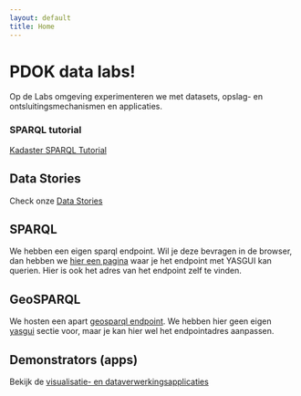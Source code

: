 ```yaml
---
layout: default
title: Home
---
```

# PDOK data labs!
Op de Labs omgeving experimenteren we met datasets, opslag- en ontsluitingsmechanismen en applicaties.

### SPARQL tutorial
[Kadaster SPARQL Tutorial](https://wouterbeek.github.io/pres/2018-02-15-Kadaster-SPARQL-Tutorial.html)

## Data Stories
Check onze [Data Stories](/stories)

## SPARQL
We hebben een eigen sparql endpoint. Wil je deze bevragen in de browser, dan hebben we [hier een pagina](/yasgui) waar je het endpoint met YASGUI kan querien. Hier is ook het adres van het endpoint zelf te vinden.

## GeoSPARQL
We hosten een apart [geosparql endpoint](/geosparql). We hebben hier geen eigen [yasgui](/yasgui) sectie voor, maar je kan hier wel het endpointadres aanpassen.

## Demonstrators (apps)
Bekijk de [visualisatie- en dataverwerkingsapplicaties](/apps)
